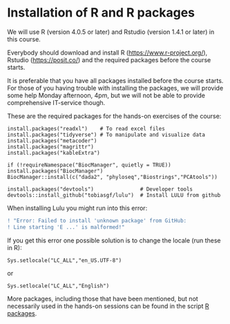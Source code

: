 # Installation of R and R packages

We will use R (version 4.0.5 or later) and Rstudio (version 1.4.1 or later) in this course. 

Everybody should download and install R (https://www.r-project.org/), Rstudio (https://posit.co/) and the required packages before the course starts.

It is preferable that you have all packages installed before the course starts. For those of you having trouble with installing the packages, we will provide some help Monday afternoon, 4pm, but we will not be able to provide comprehensive IT-service though.

These are the required packages for the hands-on exercises of the course: 
```
install.packages("readxl")    # To read excel files
install.packages("tidyverse") # To manipulate and visualize data
install.packages("metacoder")
install.packages("magrittr")
install.packages("kableExtra")

if (!requireNamespace("BiocManager", quietly = TRUE))  install.packages("BiocManager")
BiocManager::install(c("dada2", "phyloseq","Biostrings","PCAtools"))

install.packages("devtools")               # Developer tools
devtools::install_github("tobiasgf/lulu")  # Install LULU from github
```
When installing Lulu you might run into this error: 

```diff
! "Error: Failed to install 'unknown package' from GitHub:
! Line starting 'E ...' is malformed!"
```

If you get this error one possible solution is to change the locale (run these in R):
```
Sys.setlocale("LC_ALL","en_US.UTF-8")
```
or
```
Sys.setlocale("LC_ALL","English")
```

More packages, including those that have been mentioned, but not necessarily used in the hands-on sessions can be found in the script [R packages](Install_packages.R).